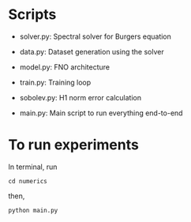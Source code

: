 # Scripts

- solver.py: Spectral solver for Burgers equation

- data.py: Dataset generation using the solver

- model.py: FNO architecture

- train.py: Training loop

- sobolev.py: H1 norm error calculation

- main.py: Main script to run everything end-to-end

# To run experiments

In terminal, run

`cd numerics`

then,

`python main.py`


